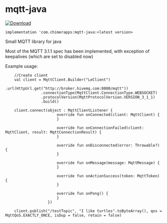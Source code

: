 # mqtt-java
[![Download](https://api.bintray.com/packages/nicolaverbeeck/maven/mqtt-java/images/download.svg)](https://bintray.com/nicolaverbeeck/maven/mqtt-java/_latestVersion)
```
implementation 'com.chimerapps:mqtt-java:<latest version>
```

Small MQTT library for java

Most of the MQTT 3.1.1 spec has been implemented, with exception of keepalives (which are set to disabled now)

Example usage:
```
    //Create client
    val client = MqttClient.Builder("LeClient")
                .url(HttpUrl.get("http://broker.hivemq.com:8000/mqtt"))
                .connectionType(MqttClient.ConnectionType.WEBSOCKET)
                .protocolVersion(MqttProtocolVersion.VERSION_3_1_1)
                .build()
                
    client.connect(object : MqttClientListener {
                       override fun onConnected(client: MqttClient) {
                       }
           
                       override fun onConnectionFailed(client: MqttClient, result: MqttConnectionResult) {
                       }
           
                       override fun onDisconnected(error: Throwable?) {
                       }
           
                       override fun onMessage(message: MqttMessage) {
                       }
           
                       override fun onActionSuccess(token: MqttToken) {
                       }
           
                       override fun onPong() {
                       }
                   })
                   
    client.publish("/testTopic", "I like turtles".toByteArray(), qos = MqttQoS.EXACTLY_ONCE, isDup = false, retain = false)

```